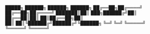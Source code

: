  █████╗  ██████╗ ██████╗  ██████╗
██╔══██╗██╔════╝ ██╔══██╗██╔════╝
███████║██║  ███╗██████╔╝██║     
██╔══██║██║   ██║██╔══██╗██║     
██║  ██║╚██████╔╝██████╔╝╚██████╗
╚═╝  ╚═╝ ╚═════╝ ╚═════╝  ╚═════╝
